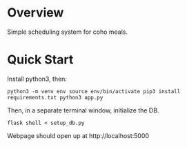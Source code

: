 # Overview
<p>Simple scheduling system for coho meals.</p>

# Quick Start

<p>Install python3, then:</p>

<code>python3 -m venv env
source env/bin/activate
pip3 install requirements.txt
python3 app.py</code>

<p>Then, in a separate terminal window, initialize the DB.</p> 
<code>flask shell < setup_db.py</code>

<p>Webpage should open up at http://localhost:5000 </p>
